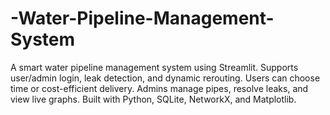 # -Water-Pipeline-Management-System
A smart water pipeline management system using Streamlit. Supports user/admin login, leak detection, and dynamic rerouting. Users can choose time or cost-efficient delivery. Admins manage pipes, resolve leaks, and view live graphs. Built with Python, SQLite, NetworkX, and Matplotlib.
